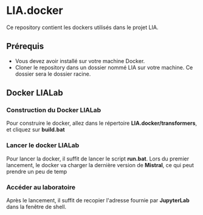 # LIA.docker

Ce repository contient les dockers utilisés dans le projet LIA.

## Prérequis

* Vous devez avoir installé sur votre machine Docker. 
* Cloner le repository dans un dossier nommé LIA sur votre machine. Ce dossier sera le dossier racine.

## Docker LIALab

### Construction du Docker LIALab

Pour construire le docker, allez dans le répertoire **LIA.docker/transformers**, et cliquez sur **build.bat**

### Lancer le docker LIALab

Pour lancer la docker, il suffit de lancer le script **run.bat**. Lors du premier lancement, le docker va charger la dernière version de **Mistral**, ce qui peut prendre un peu de temp

### Accéder au laboratoire

Après le lancement, il suffit de recopier l'adresse fournie par **JupyterLab** dans la fenêtre de shell.

